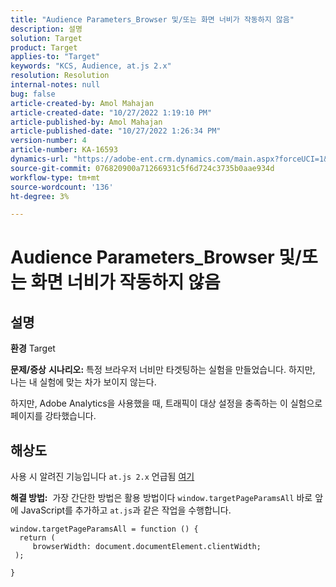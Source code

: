 ```yaml
---
title: "Audience Parameters_Browser 및/또는 화면 너비가 작동하지 않음"
description: 설명
solution: Target
product: Target
applies-to: "Target"
keywords: "KCS, Audience, at.js 2.x"
resolution: Resolution
internal-notes: null
bug: false
article-created-by: Amol Mahajan
article-created-date: "10/27/2022 1:19:10 PM"
article-published-by: Amol Mahajan
article-published-date: "10/27/2022 1:26:34 PM"
version-number: 4
article-number: KA-16593
dynamics-url: "https://adobe-ent.crm.dynamics.com/main.aspx?forceUCI=1&pagetype=entityrecord&etn=knowledgearticle&id=20c534f0-f955-ed11-bba2-6045bd006793"
source-git-commit: 076820900a71266931c5f6d724c3735b0aae934d
workflow-type: tm+mt
source-wordcount: '136'
ht-degree: 3%

---
```


# Audience Parameters_Browser 및/또는 화면 너비가 작동하지 않음

## 설명

<b>환경</b>
Target


<b>문제/증상</b>
<b>시나리오:</b> 특정 브라우저 너비만 타겟팅하는 실험을 만들었습니다. 하지만, 나는 내 실험에 맞는 차가 보이지 않는다.

하지만, Adobe Analytics을 사용했을 때, 트래픽이 대상 설정을 충족하는 이 실험으로 페이지를 강타했습니다.


## 해상도


사용 시 알려진 기능입니다 `at.js 2.x` 언급됨 [여기](https://experienceleague.adobe.com/docs/target/using/implement-target/client-side/at-js-implementation/upgrading-from-atjs-1x-to-atjs-20.html?lang=en#:~:text=displayed%20and%20applied.-%20at.js%201.x%20parameters%20for%20creating%20audiences%20is%20not%20supported%20in%20at.js%202.x%3F,-The%20at.js%20at%20at)

<b>해결 방법:</b> 
가장 간단한 방법은 활용 방법이다 `window.targetPageParamsAll` 바로 앞에 JavaScript를 추가하고 `at.js`과 같은 작업을 수행합니다.




```
window.targetPageParamsAll = function () {
  return (
     browserWidth: document.documentElement.clientWidth;
 );
```


`}`


